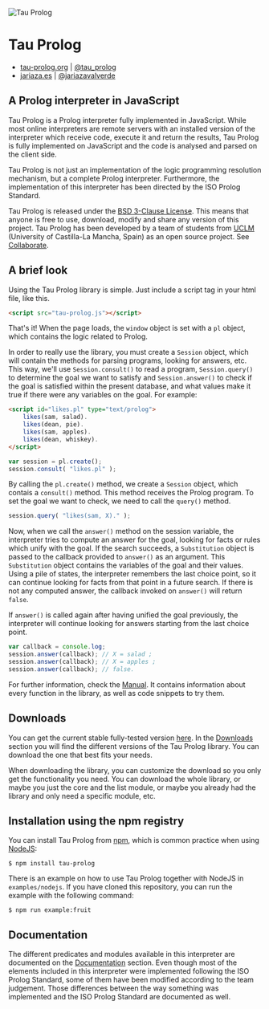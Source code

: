 ![Tau Prolog](http://tau-prolog.org/logo/tauprolog64.png "Tau Prolog")

# Tau Prolog

* [tau-prolog.org](http://tau-prolog.org) | [@tau_prolog](https://twitter.com/tau_prolog)
* [jariaza.es](http://jariaza.es) | [@jariazavalverde](https://twitter.com/jariazavalverde)

## A Prolog interpreter in JavaScript
Tau Prolog is a Prolog interpreter fully implemented in JavaScript. While most online interpreters are remote servers with an installed version of the interpreter which receive code, execute it and return the results, Tau Prolog is fully implemented on JavaScript and the code is analysed and parsed on the client side.

Tau Prolog is not just an implementation of the logic programming resolution mechanism, but a complete Prolog interpreter. Furthermore, the implementation of this interpreter has been directed by the ISO Prolog Standard.

Tau Prolog is released under the [BSD 3-Clause License](http://tau-prolog.org/license). This means that anyone is free to use, download, modify and share any version of this project. Tau Prolog has been developed by a team of students from [UCLM](http://uclm.es/) (University of Castilla-La Mancha, Spain) as an open source project. See [Collaborate](http://tau-prolog.org/collaborate).

## A brief look

Using the Tau Prolog library is simple. Just include a script tag in your html file, like this.
```html
<script src="tau-prolog.js"></script>
```
That's it! When the page loads, the `window` object is set with a `pl` object, which contains the logic related to Prolog.

In order to really use the library, you must create a `Session` object, which will contain the methods for parsing programs, looking for answers, etc. This way, we'll use `Session.consult()` to read a program, `Session.query()` to determine the goal we want to satisfy and `Session.answer()` to check if the goal is satisfied within the present database, and what values make it true if there were any variables on the goal. For example:

```html
<script id="likes.pl" type="text/prolog">
    likes(sam, salad).
    likes(dean, pie).
    likes(sam, apples).
    likes(dean, whiskey).
</script>
```

```javascript
var session = pl.create();
session.consult( "likes.pl" );
```

By calling the `pl.create()` method, we create a `Session` object, which contais a `consult()` method. This method receives the Prolog program. To set the goal we want to check, we need to call the `query()` method.
```javascript
session.query( "likes(sam, X)." );
```
Now, when we call the `answer()` method on the session variable, the interpreter tries to compute an answer for the goal, looking for facts or rules which unify with the goal. If the search succeeds, a `Substitution` object is passed to the callback provided to `answer()` as an argument. This `Substitution` object contains the variables of the goal and their values. Using a pile of states, the interpreter remembers the last choice point, so it can continue looking for facts from that point in a future search. If there is not any computed answer, the callback invoked on `answer()` will return `false`.

If `answer()` is called again after having unified the goal previously, the interpreter will continue looking for answers starting from the last choice point.
```javascript
var callback = console.log;
session.answer(callback); // X = salad ;
session.answer(callback); // X = apples ;
session.answer(callback); // false.
```
For further information, check the [Manual](http://tau-prolog.org/documentation#manual). It contains information about every function in the library, as well as code snippets to try them.

## Downloads
You can get the current stable fully-tested version [here](http://tau-prolog.org/downloads#latest). In the [Downloads](http://tau-prolog.org/downloads) section you will find the different versions of the Tau Prolog library. You can download the one that best fits your needs.

When downloading the library, you can customize the download so you only get the functionality you need. You can download the whole library, or maybe you just the core and the list module, or maybe you already had the library and only need a specific module, etc.

## Installation using the npm registry
You can install Tau Prolog from [npm](https://www.npmjs.com/), which is common practice when using [NodeJS](https://nodejs.org/en/):
```shell
$ npm install tau-prolog
```
There is an example on how to use Tau Prolog together with NodeJS in `examples/nodejs`. If you have cloned this repository, you can run the example with the following command:
```shell
$ npm run example:fruit
```

## Documentation
The different predicates and modules available in this interpreter are documented on the [Documentation](http://tau-prolog.org/documentation) section. Even though most of the elements included in this interpreter were implemented following the ISO Prolog Standard, some of them have been modified according to the team judgement. Those differences between the way something was implemented and the ISO Prolog Standard are documented as well.
